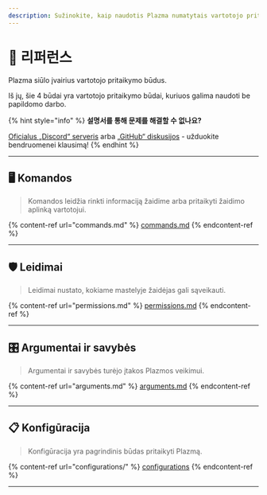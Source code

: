 ```yaml
---
description: Sužinokite, kaip naudotis Plazma numatytais vartotojo pritaikymo būdais.
---
```


# 📜 리퍼런스

Plazma siūlo įvairius vartotojo pritaikymo būdus.

Iš jų, šie 4 būdai yra vartotojo pritaikymo būdai, kuriuos galima naudoti be papildomo darbo.

{% hint style="info" %}
**설명서를 통해 문제를 해결할 수 없나요?**

[Oficialus „Discord“ serveris](https://discord.gg/MmfC52K8A8) arba [„GitHub“ diskusijos](https://github.com/PlazmaMC/PlazmaBukkit/discussions) - užduokite bendruomenei klausimą!
{% endhint %}

***

## 🖥️ Komandos <a href="#id-1" id="id-1"></a>

> Komandos leidžia rinkti informaciją žaidime arba pritaikyti žaidimo aplinką vartotojui.

{% content-ref url="commands.md" %}
[commands.md](commands.md)
{% endcontent-ref %}

***

## 🛡️ Leidimai <a href="#id-2" id="id-2"></a>

> Leidimai nustato, kokiame mastelyje žaidėjas gali sąveikauti.

{% content-ref url="permissions.md" %}
[permissions.md](permissions.md)
{% endcontent-ref %}

***

## 🎛️ Argumentai ir savybės <a href="#id-3" id="id-3"></a>

> Argumentai ir savybės turėjo įtakos Plazmos veikimui.

{% content-ref url="arguments.md" %}
[arguments.md](arguments.md)
{% endcontent-ref %}

***

## 📋 Konfigūracija <a href="#id-4" id="id-4"></a>

> Konfigūracija yra pagrindinis būdas pritaikyti Plazmą.

{% content-ref url="configurations/" %}
[configurations](configurations/)
{% endcontent-ref %}

***
